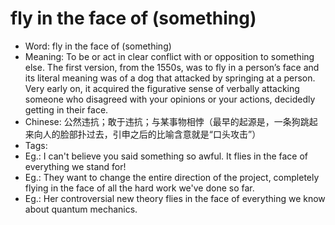 # fly in the face of (something)

- Word: fly in the face of (something)
- Meaning: To be or act in clear conflict with or opposition to something else. The first version, from the 1550s, was to fly in a person’s face and its literal meaning was of a dog that attacked by springing at a person. Very early on, it acquired the figurative sense of verbally attacking someone who disagreed with your opinions or your actions, decidedly getting in their face.
- Chinese: 公然违抗；敢于违抗；与某事物相悖（最早的起源是，一条狗跳起来向人的脸部扑过去，引申之后的比喻含意就是“口头攻击”）
- Tags: 
- Eg.: I can't believe you said something so awful. It flies in the face of everything we stand for!
- Eg.: They want to change the entire direction of the project, completely flying in the face of all the hard work we've done so far.
- Eg.: Her controversial new theory flies in the face of everything we know about quantum mechanics.
